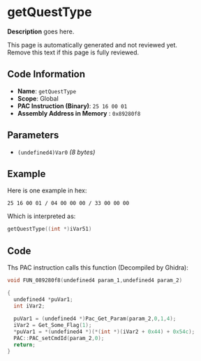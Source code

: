 # getQuestType

**Description** goes here.

This page is automatically generated and not reviewed yet.<br>Remove this text if this page is fully reviewed.

## Code Information

- **Name**: `getQuestType`
- **Scope**: Global
- **PAC Instruction (Binary)**: `25 16 00 01`
- **Assembly Address in Memory** : `0x89280f8`

## Parameters

- `(undefined4)Var0` *(8 bytes)*

## Example

Here is one example in hex:

```25 16 00 01 / 04 00 00 00 / 33 00 00 00```

Which is interpreted as:

```c
getQuestType((int *)iVar51)
```

## Code

Ths PAC instruction calls this function (Decompiled by Ghidra):

```c
void FUN_089280f8(undefined4 param_1,undefined4 param_2)

{
  undefined4 *puVar1;
  int iVar2;
  
  puVar1 = (undefined4 *)Pac_Get_Param(param_2,0,1,4);
  iVar2 = Get_Some_Flag(1);
  *puVar1 = *(undefined4 *)(*(int *)(iVar2 + 0x44) + 0x54c);
  PAC::PAC_setCmdId(param_2,0);
  return;
}
```

